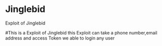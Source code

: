 # Jinglebid
Exploit of Jinglebid 

#This is a Exploit of Jinglebid 
this Exploit can take a phone number,email address and access Token we able to login any user
